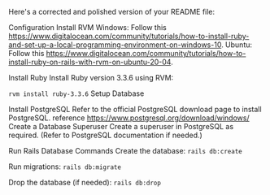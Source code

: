 
Here's a corrected and polished version of your README file:

Configuration
Install RVM
Windows: Follow this  https://www.digitalocean.com/community/tutorials/how-to-install-ruby-and-set-up-a-local-programming-environment-on-windows-10.
Ubuntu: Follow this https://www.digitalocean.com/community/tutorials/how-to-install-ruby-on-rails-with-rvm-on-ubuntu-20-04.

Install Ruby
Install Ruby version 3.3.6 using RVM:

```rvm install ruby-3.3.6```
Setup Database

Install PostgreSQL
Refer to the official PostgreSQL download page to install PostgreSQL.
reference https://www.postgresql.org/download/windows/
Create a Database Superuser
Create a superuser in PostgreSQL as required. (Refer to PostgreSQL documentation if needed.)

Run Rails Database Commands
Create the database:
```rails db:create```

Run migrations:
```rails db:migrate```

Drop the database (if needed):
```rails db:drop```
